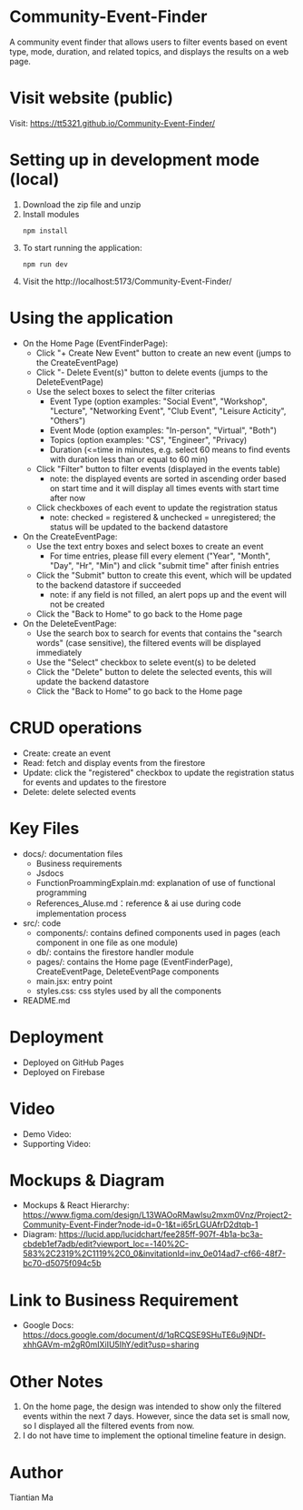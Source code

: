 # Community-Event-Finder
A community event finder that allows users to filter events based on event type, mode, duration, and related topics, and displays the results on a web page.

# Visit website (public)
Visit: https://tt5321.github.io/Community-Event-Finder/

# Setting up in development mode (local)
1. Download the zip file and unzip
2. Install modules
    ```
    npm install
    ```
3. To start running the application:
    ```
    npm run dev
    ```
4. Visit the http://localhost:5173/Community-Event-Finder/

# Using the application
- On the Home Page (EventFinderPage):
    - Click "+ Create New Event" button to create an new event (jumps to the CreateEventPage)
    - Click "- Delete Event(s)" button to delete events (jumps to the DeleteEventPage)
    - Use the select boxes to select the filter criterias
        - Event Type (option examples: "Social Event", "Workshop", "Lecture", "Networking Event", "Club Event", "Leisure Acticity", "Others")
        - Event Mode (option examples: "In-person", "Virtual", "Both")
        - Topics (option examples: "CS", "Engineer", "Privacy)
        - Duration (<=time in minutes, e.g. select 60 means to find events with duration less than or equal to 60 min)
    - Click "Filter" button to filter events (displayed in the events table)
        - note: the displayed events are sorted in ascending order based on start time and it will display all times events with start time after now
    - Click checkboxes of each event to update the registration status
        - note: checked = registered & unchecked = unregistered; the status will be updated to the backend datastore
- On the CreateEventPage:
    - Use the text entry boxes and select boxes to create an event
        - For time entries, please fill every element ("Year", "Month", "Day", "Hr", "Min") and click "submit time" after finish entries
    - Click the "Submit" button to create this event, which will be updated to the backend datastore if succeeded
        - note: if any field is not filled, an alert pops up and the event will not be created
    - Click the "Back to Home" to go back to the Home page
- On the DeleteEventPage:
    - Use the search box to search for events that contains the "search words" (case sensitive), the filtered events will be displayed immediately
    - Use the "Select" checkbox to selete event(s) to be deleted
    - Click the "Delete" button to delete the selected events, this will update the backend datastore
    - Click the "Back to Home" to go back to the Home page

# CRUD operations
- Create: create an event
- Read: fetch and display events from the firestore
- Update: click the "registered" checkbox to update the registration status for events and updates to the firestore
- Delete: delete selected events

# Key Files
- docs/: documentation files
    - Business requirements
    - Jsdocs
    - FunctionProammingExplain.md: explanation of use of functional programming
    - References_AIuse.md：reference & ai use during code implementation process
- src/: code
    - components/: contains defined components used in pages (each component in one file as one module)
    - db/: contains the firestore handler module
    - pages/: contains the Home page (EventFinderPage), CreateEventPage, DeleteEventPage components
    - main.jsx: entry point
    - styles.css: css styles used by all the components
- README.md

# Deployment
- Deployed on GitHub Pages
- Deployed on Firebase

# Video
- Demo Video: 
- Supporting Video: 

# Mockups & Diagram
- Mockups & React Hierarchy: https://www.figma.com/design/L13WAOoRMawlsu2mxm0Vnz/Project2-Community-Event-Finder?node-id=0-1&t=i65rLGUAfrD2dtqb-1
- Diagram: https://lucid.app/lucidchart/fee285ff-907f-4b1a-bc3a-cbdeb1ef7adb/edit?viewport_loc=-140%2C-583%2C2319%2C1119%2C0_0&invitationId=inv_0e014ad7-cf66-48f7-bc70-d5075f094c5b

# Link to Business Requirement
- Google Docs: https://docs.google.com/document/d/1qRCQSE9SHuTE6u9jNDf-xhhGAVm-m2gR0mIXiIU5IhY/edit?usp=sharing

# Other Notes
1. On the home page, the design was intended to show only the filtered events within the next 7 days. However, since the data set is small now, so I displayed all the filtered events from now.
2. I do not have time to implement the optional timeline feature in design.

# Author
Tiantian Ma

